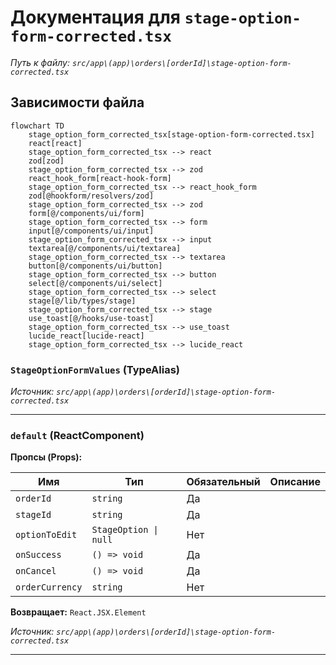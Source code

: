 # Документация для `stage-option-form-corrected.tsx`

*Путь к файлу: `src/app\(app)\orders\[orderId]\stage-option-form-corrected.tsx`*

## Зависимости файла

```mermaid
flowchart TD
    stage_option_form_corrected_tsx[stage-option-form-corrected.tsx]
    react[react]
    stage_option_form_corrected_tsx --> react
    zod[zod]
    stage_option_form_corrected_tsx --> zod
    react_hook_form[react-hook-form]
    stage_option_form_corrected_tsx --> react_hook_form
    zod[@hookform/resolvers/zod]
    stage_option_form_corrected_tsx --> zod
    form[@/components/ui/form]
    stage_option_form_corrected_tsx --> form
    input[@/components/ui/input]
    stage_option_form_corrected_tsx --> input
    textarea[@/components/ui/textarea]
    stage_option_form_corrected_tsx --> textarea
    button[@/components/ui/button]
    stage_option_form_corrected_tsx --> button
    select[@/components/ui/select]
    stage_option_form_corrected_tsx --> select
    stage[@/lib/types/stage]
    stage_option_form_corrected_tsx --> stage
    use_toast[@/hooks/use-toast]
    stage_option_form_corrected_tsx --> use_toast
    lucide_react[lucide-react]
    stage_option_form_corrected_tsx --> lucide_react
```

### `StageOptionFormValues` (TypeAlias)

*Источник: `src/app\(app)\orders\[orderId]\stage-option-form-corrected.tsx`*

---
### `default` (ReactComponent)

**Пропсы (Props):**

| Имя | Тип | Обязательный | Описание |
|---|---|---|---|
| `orderId` | `string` | Да |  |
| `stageId` | `string` | Да |  |
| `optionToEdit` | `StageOption \| null` | Нет |  |
| `onSuccess` | `() => void` | Да |  |
| `onCancel` | `() => void` | Да |  |
| `orderCurrency` | `string` | Нет |  |

**Возвращает:** `React.JSX.Element`

*Источник: `src/app\(app)\orders\[orderId]\stage-option-form-corrected.tsx`*

---
